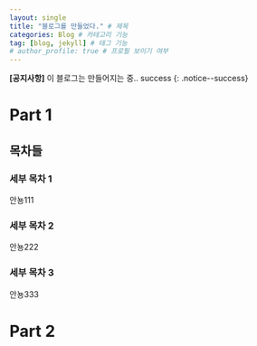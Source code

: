 ```yaml
---
layout: single
title: "블로그를 만들었다." # 제목
categories: Blog # 카테고리 기능
tag: [blog, jekyll] # 태그 기능
# author_profile: true # 프로필 보이기 여부
---
```


**[공지사항]** 이 블로그는 만들어지는 중.. success
{: .notice--success}  

# Part 1

## 목차들

### 세부 목차 1

안뇽111

### 세부 목차 2

안뇽222

### 세부 목차 3

안뇽333

# Part 2
